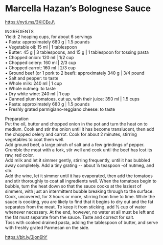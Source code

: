 # Marcella Hazan’s Bolognese Sauce

https://nyti.ms/3KICEeJ\


INGREDIENTS\
Yield: 2 heaping cups, for about 6 servings\
• Pasta: approximately 680 g | 1.5 pounds\
• Vegetable oil: 15 ml | 1 tablespoon\
• Butter: 45 g | 3 tablespoons, and 15 g | 1 tablespoon for tossing pasta\
• Chopped onion: 120 ml | 1/2 cup\
• Chopped celery: 160 ml | 2/3 cup\
• Chopped carrot: 160 ml | 2/3 cup\
• Ground beef (or 1 pork to 2 beef): approximately 340 g | 3/4 pound\
• Salt and pepper: to taste\
• Whole milk: 240 ml | 1 cup\
• Whole nutmeg: to taste\
• Dry white wine: 240 ml | 1 cup\
• Canned plum tomatoes, cut up, with their juice: 350 ml | 1.5 cups\
• Pasta: approximately 680 g | 1.5 pounds\
• Freshly grated parmigiano-reggiano cheese: to taste

Preparation\
Put the oil, butter and chopped onion in the pot and turn the heat on to medium. Cook and stir the onion until it has become translucent, then add the chopped celery and carrot. Cook for about 2 minutes, stirring vegetables to coat them well.\
Add ground beef, a large pinch of salt and a few grindings of pepper. Crumble the meat with a fork, stir well and cook until the beef has lost its raw, red color.\
Add milk and let it simmer gently, stirring frequently, until it has bubbled away completely. Add a tiny grating -- about ⅛ teaspoon -of nutmeg, and stir.\
Add the wine, let it simmer until it has evaporated, then add the tomatoes and stir thoroughly to coat all ingredients well. When the tomatoes begin to bubble, turn the heat down so that the sauce cooks at the laziest of simmers, with just an intermittent bubble breaking through to the surface.\
Cook, uncovered, for 3 hours or more, stirring from time to time. While the sauce is cooking, you are likely to find that it begins to dry out and the fat separates from the meat. To keep it from sticking, add ½ cup of water whenever necessary. At the end, however, no water at all must be left and the fat must separate from the sauce. Taste and correct for salt.\
Toss with cooked drained pasta, adding the tablespoon of butter, and serve with freshly grated Parmesan on the side.

https://bit.ly/3jon6hY
